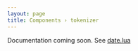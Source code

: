 ```yaml
---
layout: page
title: Components › tokenizer
---
```


Documentation coming soon. See [date.lua](https://github.com/unifire-app/aspect/blob/master/src/aspect/date.lua)